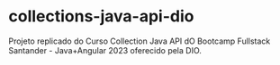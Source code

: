 # collections-java-api-dio
Projeto replicado do Curso Collection Java API dO Bootcamp Fullstack Santander - Java+Angular 2023 oferecido pela DIO.
